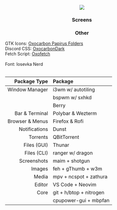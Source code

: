 <p align = "center"><img src=https://github.com/MujtabaAsim/dots/assets/62666332/cc547c62-a653-44ef-8ae6-fa95d5d3766d></p>

### <p align = "center"> Screens </p>

### <p align = "center"> Other </p>
GTK Icons:</b> [Oxocarbon Papirus Folders](https://github.com/BattleCh1cken/oxocarbon-papirus-folders) <br>
Discord CSS: [OxocarbonDark](https://github.com/MujtabaAsim/Discord_Themes/blob/main/OxocarbonDark.css) <br>
Fetch Script: [Oxofetch](https://github.com/MujtabaAsim/FetchScripts/tree/main/oxofetch) <br>  
Font: Iosevka Nerd<br><br>


|Package Type       | Package                 |
|------------------:|:------------------------|
| Window Manager    | i3wm w/ autotiling      |
|                   | bspwm w/ sxhkd          |
|                   | Berry                   |
| Bar & Terminal    | Polybar & Wezterm       |
| Browser & Menus   | Firefox & Rofi          |
| Notifications     | Dunst                   |
| Torrents          | QBitTorrent             |
| Files (GUI)       | Thunar                  |
| Files (CLI)       | ranger w/ dragon        |
| Screenshots       | maim + shotgun          |
| Images            | feh + gThumb + w3m      |
| Media             | mpv + ncspot + zathura  |
| Editor            | VS Code + Neovim        |
| Core              | git + h/btop + nitrogen |
|                   | cpupower-gui + mbpfan   |
